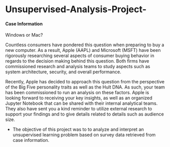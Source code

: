 # Unsupervised-Analysis-Project-

#### Case Information

Windows or Mac?

Countless consumers have pondered this question when preparing to buy a new computer. As a result, Apple (AAPL) and Microsoft (MSFT) have been rigorously researching several aspects of consumer buying behavior in regards to the decision making behind this question. Both firms have commissioned research and analysis teams to study aspects such as system architecture, security, and overall performance.

Recently, Apple has decided to approach this question from the perspective of the Big Five personality traits as well as the Hult DNA. As such, your team has been commissioned to run an analysis on these factors. Apple is looking forward to receiving your key insights, as well as an organized Jupyter Notebook that can be shared with their internal analytical teams. They also have sent you a kind reminder to utilize external research to support your findings and to give details related to details such as audience size.

- The objective of this project was to to analyze and interpret an unsupervised learning problem based on survey data retrieved from case information.

